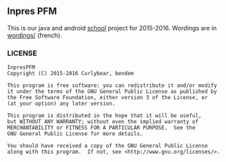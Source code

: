 ## Inpres PFM

This is our java and android [school](http://hepl.be/) project for 2015-2016. Wordings are in [wordings/](wordings/) (french).

### LICENSE

    InpresPFM
    Copyright (C) 2015-2016 Curlybear, bendem

    This program is free software: you can redistribute it and/or modify
    it under the terms of the GNU General Public License as published by
    the Free Software Foundation, either version 3 of the License, or
    (at your option) any later version.

    This program is distributed in the hope that it will be useful,
    but WITHOUT ANY WARRANTY; without even the implied warranty of
    MERCHANTABILITY or FITNESS FOR A PARTICULAR PURPOSE.  See the
    GNU General Public License for more details.

    You should have received a copy of the GNU General Public License
    along with this program.  If not, see <http://www.gnu.org/licenses/>.

